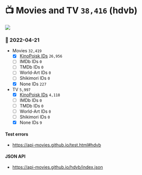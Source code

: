 # :tv: Movies and TV `38,416` (hdvb)

<a href="https://API-Movies.github.io"><img src="https://API-Movies.github.io/banner.png?cache"></a>

### :date: 2022-04-21
- Movies `32,419`
  - [x] <a href="https://API-Movies.github.io/hdvb/movie_kinopoisk_ids.json">KinoPoisk IDs</a> `26,956`
  - [ ] IMDb IDs `0`
  - [ ] TMDb IDs `0`
  - [ ] World-Art IDs `0`
  - [ ] Shikimori IDs `0`
  - [x] None IDs `227`
- TV `5,997`
  - [x] <a href="https://API-Movies.github.io/hdvb/tv_kinopoisk_ids.json">KinoPoisk IDs</a> `4,118`
  - [ ] IMDb IDs `0`
  - [ ] TMDb IDs `0`
  - [ ] World-Art IDs `0`
  - [ ] Shikimori IDs `0`
  - [x] None IDs `9`
#### Test errors
- <a href='https://api-movies.github.io/test.html#hdvb'>https://api-movies.github.io/test.html#hdvb</a>
#### JSON API
- <a href='https://api-movies.github.io/hdvb/index.json'>https://api-movies.github.io/hdvb/index.json</a>
